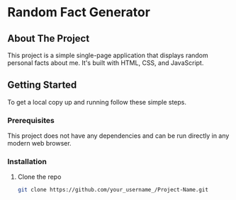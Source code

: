 # Random Fact Generator

## About The Project
This project is a simple single-page application that displays random personal facts about me. It's built with HTML, CSS, and JavaScript.

## Getting Started
To get a local copy up and running follow these simple steps.

### Prerequisites
This project does not have any dependencies and can be run directly in any modern web browser.

### Installation
1. Clone the repo
   ```bash
   git clone https://github.com/your_username_/Project-Name.git
